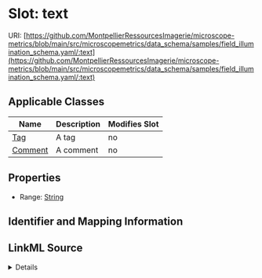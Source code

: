 # Slot: text

URI: [https://github.com/MontpellierRessourcesImagerie/microscope-metrics/blob/main/src/microscopemetrics/data_schema/samples/field_illumination_schema.yaml/:text](https://github.com/MontpellierRessourcesImagerie/microscope-metrics/blob/main/src/microscopemetrics/data_schema/samples/field_illumination_schema.yaml/:text)



<!-- no inheritance hierarchy -->




## Applicable Classes

| Name | Description | Modifies Slot |
| --- | --- | --- |
[Tag](Tag.md) | A tag |  no  |
[Comment](Comment.md) | A comment |  no  |







## Properties

* Range: [String](String.md)





## Identifier and Mapping Information








## LinkML Source

<details>
```yaml
name: text
alias: text
domain_of:
- Tag
- Comment
range: string

```
</details>